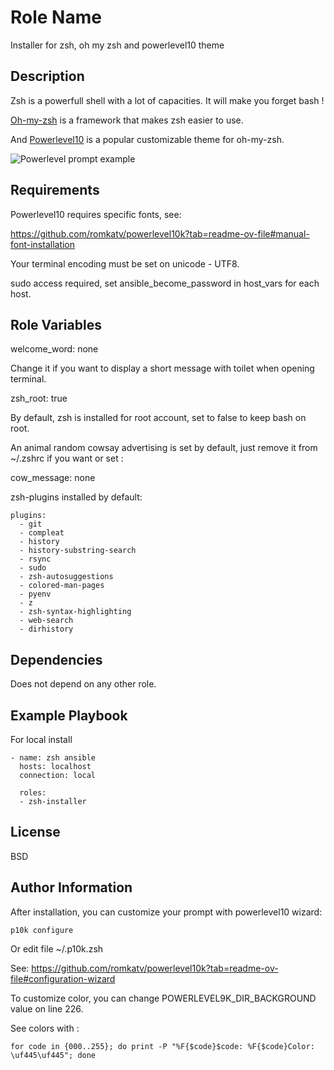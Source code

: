 Role Name
=========

Installer for zsh, oh my zsh and powerlevel10 theme

Description
-----------

Zsh is a powerfull shell with a lot of capacities. It will make you forget bash !

[Oh-my-zsh](https://ohmyz.sh/) is a framework that makes zsh easier to use.

And [Powerlevel10](https://github.com/romkatv/powerlevel10k) is a popular customizable theme for oh-my-zsh.

![Powerlevel prompt example](https://sacoche.libre34.org/s/aofHRSib9kfYg8d/preview)

Requirements
------------

Powerlevel10 requires specific fonts, see:

<https://github.com/romkatv/powerlevel10k?tab=readme-ov-file#manual-font-installation>

Your terminal encoding must be set on unicode - UTF8.

sudo access required, set ansible_become_password in host_vars for each host.

Role Variables
--------------

welcome_word: none

Change it if you want to display a short message with toilet when opening terminal.

zsh_root: true

By default, zsh is installed for root account, set to false to keep bash on root.

An animal random cowsay advertising is set by default, just remove it from ~/.zshrc if you want or set :

cow_message: none

zsh-plugins installed by default:

    plugins:
      - git
      - compleat
      - history
      - history-substring-search
      - rsync
      - sudo
      - zsh-autosuggestions
      - colored-man-pages
      - pyenv
      - z
      - zsh-syntax-highlighting
      - web-search
      - dirhistory


Dependencies
------------

Does not depend on any other role.

Example Playbook
----------------

For local install

    - name: zsh ansible
      hosts: localhost
      connection: local
 
      roles:
      - zsh-installer

License
-------

BSD

Author Information
------------------

After installation, you can customize your prompt with powerlevel10 wizard:

`p10k configure`

Or edit file ~/.p10k.zsh

See: <https://github.com/romkatv/powerlevel10k?tab=readme-ov-file#configuration-wizard>

To customize color, you can change POWERLEVEL9K_DIR_BACKGROUND value on line 226.

See colors with :

`for code in {000..255}; do print -P "%F{$code}$code: %F{$code}Color: \uf445\uf445"; done`

